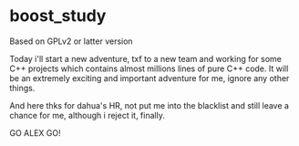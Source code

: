 # boost_study

Based on GPLv2 or latter version

Today i'll start a new adventure, txf to a new team and working for some C++ projects which contains almost millions lines of pure C++ code.
It will be an extremely exciting and important adventure for me, ignore any other things.

And here thks for dahua's HR, not put me into the blacklist and still leave a chance for me, although i reject it, finally.

GO ALEX GO!
